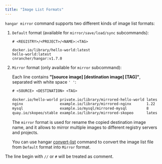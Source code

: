 ```yaml
---
title: "Image List Formats"
---
```


`hangar mirror` command supports two different kinds of image list formats:

1. `Default` format (available for `mirror/save/load/sync` subcommands):

    ```text title="Default format example"
    # <REGISTRY>/<PROJECT>/<NAME>:<TAG>

    docker.io/library/hello-world:latest
    hello-world:latest
    cnrancher/hangar:v1.7.0
    ```

1. `Mirror` format (only available for `mirror` subcommand):

    Each line contains **"[source image] [destination image] [TAG]"**, separated with white space `' '`:

    ```txt title="Mirror format example"
    # <SOURCE> <DESTINATION> <TAG>

    docker.io/hello-world private.io/library/mirrored-hello-world latest
    nginx                 example.io/library/mirrored-nginx       1.22
    mysql                 example.io/mysql/mirrored-mysql         8
    quay.io/skopeo/stable example.io/library/mirrored-skopeo      latest
    ```

    The `mirror` format is used for rename the copied destination image name,
    and it allows to mirror multiple images to different registry servers and projects.

    You can use hangar [convert-list](/docs/v1.7/advanced/convert-list) command to convert the image list file from `Default` format into `Mirror` format.

The line begin with `//` or `#` will be treated as comment.

